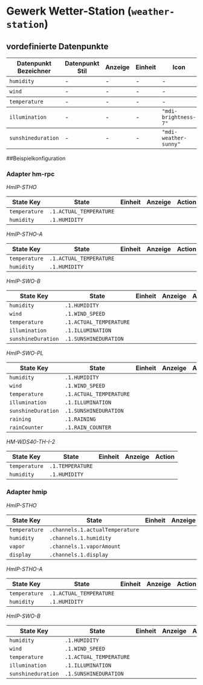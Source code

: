 
# Gewerk Wetter-Station (`weather-station`)

## vordefinierte Datenpunkte

<table><thead><tr><th>Datenpunkt Bezeichner</th><th>Datenpunkt Stil</th><th>Anzeige</th><th>Einheit</th><th>Icon</th><th>Icon Stil</th></tr></thead>
<tbody><tr><td><code>humidity</code></td><td>-</td><td>-</td><td>-</td><td>-</td><td>-</td></tr></tbody>
<tbody><tr><td><code>wind</code></td><td>-</td><td>-</td><td>-</td><td>-</td><td>-</td></tr></tbody>
<tbody><tr><td><code>temperature</code></td><td>-</td><td>-</td><td>-</td><td>-</td><td>-</td></tr></tbody>
<tbody><tr><td><code>illumination</code></td><td>-</td><td>-</td><td>-</td><td><code>"mdi-brightness-7"</code></td><td>-</td></tr></tbody>
<tbody><tr><td><code>sunshineduration</code></td><td>-</td><td>-</td><td>-</td><td><code>"mdi-weather-sunny"</code></td><td>-</td></tr></tbody>
</table>

##Beispielkonfiguration


### Adapter hm-rpc


*HmIP-STHO*

<table><thead><tr>
<th>State Key</th>
<th>State</th>
<th>Einheit</th>
<th>Anzeige</th>
<th>Action</th>
</thead><tbody>
<tr>
<td><code>temperature</td>
<td><code>.1.ACTUAL_TEMPERATURE</code></td>
<td><code></code></td>
<td></td>
<td><code></code></td>
</tr>
<tr>
<td><code>humidity</td>
<td><code>.1.HUMIDITY</code></td>
<td><code></code></td>
<td></td>
<td><code></code></td>
</tr>
</tbody></table>

*HmIP-STHO-A*

<table><thead><tr>
<th>State Key</th>
<th>State</th>
<th>Einheit</th>
<th>Anzeige</th>
<th>Action</th>
</thead><tbody>
<tr>
<td><code>temperature</td>
<td><code>.1.ACTUAL_TEMPERATURE</code></td>
<td><code></code></td>
<td></td>
<td><code></code></td>
</tr>
<tr>
<td><code>humidity</td>
<td><code>.1.HUMIDITY</code></td>
<td><code></code></td>
<td></td>
<td><code></code></td>
</tr>
</tbody></table>

*HmIP-SWO-B*

<table><thead><tr>
<th>State Key</th>
<th>State</th>
<th>Einheit</th>
<th>Anzeige</th>
<th>Action</th>
</thead><tbody>
<tr>
<td><code>humidity</td>
<td><code>.1.HUMIDITY</code></td>
<td><code></code></td>
<td></td>
<td><code></code></td>
</tr>
<tr>
<td><code>wind</td>
<td><code>.1.WIND_SPEED</code></td>
<td><code></code></td>
<td></td>
<td><code></code></td>
</tr>
<tr>
<td><code>temperature</td>
<td><code>.1.ACTUAL_TEMPERATURE</code></td>
<td><code></code></td>
<td></td>
<td><code></code></td>
</tr>
<tr>
<td><code>illumination</td>
<td><code>.1.ILLUMINATION</code></td>
<td><code></code></td>
<td></td>
<td><code></code></td>
</tr>
<tr>
<td><code>sunshineDuration</td>
<td><code>.1.SUNSHINEDURATION</code></td>
<td><code></code></td>
<td></td>
<td><code></code></td>
</tr>
</tbody></table>

*HmIP-SWO-PL*

<table><thead><tr>
<th>State Key</th>
<th>State</th>
<th>Einheit</th>
<th>Anzeige</th>
<th>Action</th>
</thead><tbody>
<tr>
<td><code>humidity</td>
<td><code>.1.HUMIDITY</code></td>
<td><code></code></td>
<td></td>
<td><code></code></td>
</tr>
<tr>
<td><code>wind</td>
<td><code>.1.WIND_SPEED</code></td>
<td><code></code></td>
<td></td>
<td><code></code></td>
</tr>
<tr>
<td><code>temperature</td>
<td><code>.1.ACTUAL_TEMPERATURE</code></td>
<td><code></code></td>
<td></td>
<td><code></code></td>
</tr>
<tr>
<td><code>illumination</td>
<td><code>.1.ILLUMINATION</code></td>
<td><code></code></td>
<td></td>
<td><code></code></td>
</tr>
<tr>
<td><code>sunshineDuration</td>
<td><code>.1.SUNSHINEDURATION</code></td>
<td><code></code></td>
<td></td>
<td><code></code></td>
</tr>
<tr>
<td><code>raining</td>
<td><code>.1.RAINING</code></td>
<td><code></code></td>
<td></td>
<td><code></code></td>
</tr>
<tr>
<td><code>rainCounter</td>
<td><code>.1.RAIN_COUNTER</code></td>
<td><code></code></td>
<td></td>
<td><code></code></td>
</tr>
</tbody></table>

*HM-WDS40-TH-I-2*

<table><thead><tr>
<th>State Key</th>
<th>State</th>
<th>Einheit</th>
<th>Anzeige</th>
<th>Action</th>
</thead><tbody>
<tr>
<td><code>temperature</td>
<td><code>.1.TEMPERATURE</code></td>
<td><code></code></td>
<td></td>
<td><code></code></td>
</tr>
<tr>
<td><code>humidity</td>
<td><code>.1.HUMIDITY</code></td>
<td><code></code></td>
<td></td>
<td><code></code></td>
</tr>
</tbody></table>

### Adapter hmip


*HmIP-STHO*

<table><thead><tr>
<th>State Key</th>
<th>State</th>
<th>Einheit</th>
<th>Anzeige</th>
<th>Action</th>
</thead><tbody>
<tr>
<td><code>temperature</td>
<td><code>.channels.1.actualTemperature</code></td>
<td><code></code></td>
<td></td>
<td><code></code></td>
</tr>
<tr>
<td><code>humidity</td>
<td><code>.channels.1.humidity</code></td>
<td><code></code></td>
<td></td>
<td><code></code></td>
</tr>
<tr>
<td><code>vapor</td>
<td><code>.channels.1.vaporAmount</code></td>
<td><code></code></td>
<td></td>
<td><code></code></td>
</tr>
<tr>
<td><code>display</td>
<td><code>.channels.1.display</code></td>
<td><code></code></td>
<td></td>
<td><code></code></td>
</tr>
</tbody></table>

*HmIP-STHO-A*

<table><thead><tr>
<th>State Key</th>
<th>State</th>
<th>Einheit</th>
<th>Anzeige</th>
<th>Action</th>
</thead><tbody>
<tr>
<td><code>temperature</td>
<td><code>.1.ACTUAL_TEMPERATURE</code></td>
<td><code></code></td>
<td></td>
<td><code></code></td>
</tr>
<tr>
<td><code>humidity</td>
<td><code>.1.HUMIDITY</code></td>
<td><code></code></td>
<td></td>
<td><code></code></td>
</tr>
</tbody></table>

*HmIP-SWO-B*

<table><thead><tr>
<th>State Key</th>
<th>State</th>
<th>Einheit</th>
<th>Anzeige</th>
<th>Action</th>
</thead><tbody>
<tr>
<td><code>humidity</td>
<td><code>.1.HUMIDITY</code></td>
<td><code></code></td>
<td></td>
<td><code></code></td>
</tr>
<tr>
<td><code>wind</td>
<td><code>.1.WIND_SPEED</code></td>
<td><code></code></td>
<td></td>
<td><code></code></td>
</tr>
<tr>
<td><code>temperature</td>
<td><code>.1.ACTUAL_TEMPERATURE</code></td>
<td><code></code></td>
<td></td>
<td><code></code></td>
</tr>
<tr>
<td><code>illumination</td>
<td><code>.1.ILLUMINATION</code></td>
<td><code></code></td>
<td></td>
<td><code></code></td>
</tr>
<tr>
<td><code>sunshineduration</td>
<td><code>.1.SUNSHINEDURATION</code></td>
<td><code></code></td>
<td></td>
<td><code></code></td>
</tr>
</tbody></table>